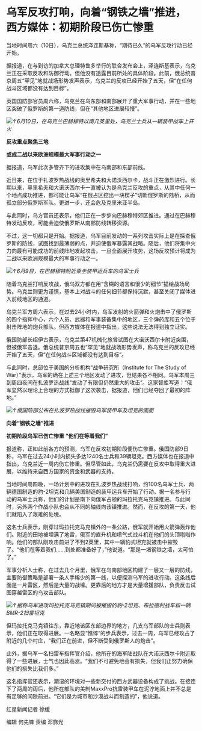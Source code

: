 

# 乌军反攻打响，向着“钢铁之墙”推进，西方媒体：初期阶段已伤亡惨重

当地时间周六（10日），乌克兰总统泽连斯基称，“期待已久”的乌军反攻行动已经开始。

据报道，在与到访的加拿大总理特鲁多举行的联合发布会上，泽连斯基表示，乌克兰正在采取反攻和防御行动。但他没有透露目前所处的具体阶段。此前，俄总统普京周五“罕见”地就战场形势发声表示，乌克兰的反攻已经开始了五天，但“在任何战斗区域都没有达到目标”。

英国国防部官员周六称，乌克兰在乌东部和南部展开了重大军事行动，并在一些地区突破了俄罗斯的第一道防线，但在“其他地区进展较慢”。

![](https://inews.gtimg.com/om_bt/Ocu85UGyMhvynHy9UcxevazqZFTHk5fanR6EPukRO1tycAA/1000)_↑6月10日，在乌克兰巴赫穆特以南几英里处，乌克兰士兵从一辆装甲战车上开火_

**反攻重点聚焦三地**

**或成二战以来欧洲规模最大军事行动之一**

据报道，乌军此次多管齐下的进攻集中在乌南部和东部前线。

近日来，在位于扎波罗热战线的奥里希夫和大诺沃西尔卡，战斗正在激烈进行。长期以来，奥里希夫和大诺沃西尔卡一直被认为是乌克兰反攻的重点，从其中任何一个地点成功推进，都可能让乌军“在俄占区挖出一块楔子”切断俄罗斯的陆桥，从而孤立部分俄罗斯军队。更进一步，还会危及克里米亚半岛。

与此同时，乌方官员还表示，他们正在一步步向巴赫穆特郊区推进。通过在巴赫穆特发动反攻，可能会迫使俄罗斯从南部防线转移资源。

不过，这一切都只是开始。据报道，乌军目前发动的一系列攻击实际上是在探查俄罗斯的防线，试图找到最薄弱的点，并迫使俄军暴露其战略。随后，他们将集中火力向最有可能成功的前线阵地发起攻击。一旦全面展开攻势，这场反攻预计将成为二战以来欧洲规模最大的军事行动之一。

![](https://inews.gtimg.com/om_bt/OrevYfvQvoYoo6ZpS77dtRIIVFfin2ZUkuqnBrAlg2NW8AA/1000)_↑6月9日，在巴赫穆特附近乘坐装甲运兵车的乌军士兵_

随着乌克兰打响反攻战，俄乌双方都在用“含糊的语言和很少的细节”描绘战场局势。乌克兰则更为谨慎，基本上对战斗的任何细节都保持沉默，甚至关闭了媒体进入前线地区的通道。

乌克兰军方周六表示，在过去24小时内，乌军发射的火箭弹和火炮击中了俄罗斯的四个指挥中心，六个人员、武器和军事装备集中的地区，三个弹药库和五个位于射击阵地的炮兵部队。但西方媒体在报道中指出，这些说法无法得到独立证实。

俄国防部长绍伊古表示，乌克兰第47机械化旅曾试图在大诺沃西尔卡附近突围，但被俄军击退。俄总统普京周五也“罕见”地就战场形势发声，称乌克兰的反攻已经开始了五天，但“在任何战斗区域都没有达到目标”。

与此同时，总部位于美国的分析机构“战争研究所（Institute for The Study of
War）”表示，乌军的确在上述三个地区发动了进攻，但结果各不相同。乌军本周三到周四夜间在扎波罗热战线“发动了有限但仍然重大的攻击”。这家智库写道：“俄军显然以理论上合理的方式抵御了这次袭击，据报道，他们已经夺回了最初的阵地。”

![](https://inews.gtimg.com/om_bt/OO0kOTv0WXPHIcsXGBL1TGSARupb9GvsVuGPSVjWPoaJgAA/1000)_↑俄国防部公布在扎波罗热战线摧毁乌军装甲车及坦克的画面_

**向着“钢铁之墙”推进**

**初期阶段乌军已伤亡惨重 “他们在等着我们”**

报道称，正如此前各方的预测，乌军在反攻初期阶段便伤亡惨重。俄国防部9日称，乌军在过去24小时内损失多达1240名士兵和39辆坦克。西方媒体也在报道中指出，乌克兰近一周内伤亡惨重。但尽管如此，乌克兰仍需要在反攻中取得重大进展，以维持来自西方国家的资金和武器的支持。

当地时间周四晚，一场计划中的进攻在扎波罗热战线打响，约100名乌军士兵、两辆德国制造的豹-2坦克和几辆美国制造的装甲运兵车开始了行动。据一名参与行动的乌军士兵称，他们的计划是南下向俄军占领的玛拉托克马克镇推进。与此同时，另外两个作战小队也会从不同的轴线向该镇推进。然而，在反攻的第一天，他们就陷入了艰难的处境。

这名士兵表示，刚穿过玛拉托克马克镇外的一条公路，俄军就开始用火箭弹轰炸他们。附近的田地被埋满了地雷，俄军的直升机和喷气式战斗机在他们的头顶嗡嗡作响。他们的部队刚攻击前进了不到2英里，其中一辆豹式坦克就被击中摧毁了。“他们在等着我们……到处都准备好了，”他说道。“那是一堵钢铁之墙，太可怕了。”

军事分析人士称，在过去几个月里，俄军在乌南部地区构建了一层又一层的防线，主要防御策略是部署一条人手稀少的第一线，以便探测乌军的进攻行动。这条线后面是一片雷区，然后是大量的战壕。更靠后的地方才是大量增援部队，负责反击试图穿越雷区的乌攻击部队。

![](https://inews.gtimg.com/om_bt/OUhSQ2xRL-qnNKjDlwcVY2jhF9t1jFxuWspTWWXIk6WnYAA/1000)_↑据称乌军进攻玛拉托克马克镇期间被摧毁的豹-2坦克、布拉德利战车和一辆BMR-2扫雷坦克_

但玛拉托克马克镇往东，靠近地该区东部边界的地方，几支乌军部队的士兵则表示，他们正在取得进展。一名略显“憔悴”的步兵表示，过去一周，乌军已经攻占了附近的几个村庄，“我们正在前进，但不断受到俄罗斯人的炮击”。

此外，据乌军一名扫雷车指挥官介绍，他所在的海军陆战队在大诺沃西尔卡附近取得了一些进展，士气也因此高涨。“我们不可避免地会有损失，但我们正努力确保他们的损失比我们多。”

这名指挥官还表示，潮湿的环境对一些新交付的西方武器设备构成了挑战。在接连下了两周的雨后，他所在部队的美制MaxxPro抗雷装甲车在泥泞地面上并不总是有足够的间隙前进。“它们是为城市和沙漠战斗而制造的”，他说道。

红星新闻记者 徐缓

编辑 何先锋 责编 邓旆光

